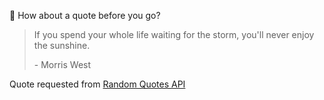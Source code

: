 📣 How about a quote before you go?

> If you spend your whole life waiting for the storm, you'll never enjoy the sunshine.
>
> <p>- Morris West</p>

Quote requested from [Random Quotes API](https://github.com/lukePeavey/quotable)
